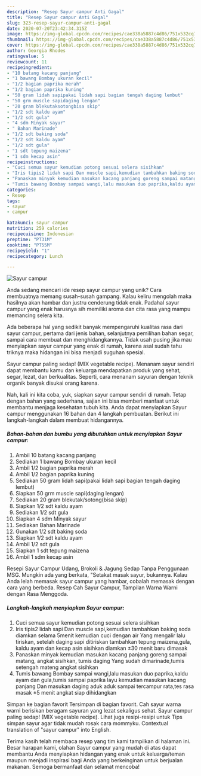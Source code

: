 ```yaml
---
description: "Resep Sayur campur Anti Gagal"
title: "Resep Sayur campur Anti Gagal"
slug: 323-resep-sayur-campur-anti-gagal
date: 2020-07-20T23:42:34.315Z
image: https://img-global.cpcdn.com/recipes/cae338a5887c4d86/751x532cq70/sayur-campur-foto-resep-utama.jpg
thumbnail: https://img-global.cpcdn.com/recipes/cae338a5887c4d86/751x532cq70/sayur-campur-foto-resep-utama.jpg
cover: https://img-global.cpcdn.com/recipes/cae338a5887c4d86/751x532cq70/sayur-campur-foto-resep-utama.jpg
author: Georgia Rhodes
ratingvalue: 5
reviewcount: 11
recipeingredient:
- "10 batang kacang panjang"
- "1 bawang Bombay ukuran kecil"
- "1/2 bagian paprika merah"
- "1/2 bagian paprika kuning"
- "50 gram lidah sapipakai lidah sapi bagian tengah daging lembut"
- "50 grm muscle sapidaging lengan"
- "20 gram blekutaksotongbisa skip"
- "1/2 sdt kaldu ayam"
- "1/2 sdt gula"
- "4 sdm Minyak sayur"
- " Bahan Marinade"
- "1/2 sdt baking soda"
- "1/2 sdt kaldu ayam"
- "1/2 sdt gula"
- "1 sdt tepung maizena"
- "1 sdm kecap asin"
recipeinstructions:
- "Cuci semua sayur kemudian potong sesuai selera sisihkan"
- "Iris tipis2 lidah sapi Dan muscle sapi,kemudian tambahkan baking soda diamkan selama 5menit kemudian cuci dengan air Yang mengalir lalu tiriskan, setelah daging sapi ditiriskan tambahkan tepung maizena,gula, kaldu ayam dan kecap asin sisihkan diamkan ±30 menit baru dimasak"
- "Panaskan minyak kemudian masukan kacang panjang goreng sampai matang, angkat sisihkan, tumis daging Yang sudah dimarinade,tumis setengah mateng angkat sisihkan"
- "Tumis bawang Bombay sampai wangi,lalu masukan duo paprika,kaldu ayam dan gula,tumis sampai paprika layu kemudian masukan kacang panjang Dan masukan daging aduk aduk sampai tercampur rata,tes rasa masak ±5 menit angkat siap dihidangkan"
categories:
- Resep
tags:
- sayur
- campur

katakunci: sayur campur 
nutrition: 259 calories
recipecuisine: Indonesian
preptime: "PT31M"
cooktime: "PT55M"
recipeyield: "1"
recipecategory: Lunch

---
```



![Sayur campur](https://img-global.cpcdn.com/recipes/cae338a5887c4d86/751x532cq70/sayur-campur-foto-resep-utama.jpg)

Anda sedang mencari ide resep sayur campur yang unik? Cara membuatnya memang susah-susah gampang. Kalau keliru mengolah maka hasilnya akan hambar dan justru cenderung tidak enak. Padahal sayur campur yang enak harusnya sih memiliki aroma dan cita rasa yang mampu memancing selera kita.

Ada beberapa hal yang sedikit banyak mempengaruhi kualitas rasa dari sayur campur, pertama dari jenis bahan, selanjutnya pemilihan bahan segar, sampai cara membuat dan menghidangkannya. Tidak usah pusing jika mau menyiapkan sayur campur yang enak di rumah, karena asal sudah tahu triknya maka hidangan ini bisa menjadi suguhan spesial.

Sayur campur paling sedap! (MIX vegetable recipe). Menanam sayur sendiri dapat membantu kamu dan keluarga mendapatkan produk yang sehat, segar, lezat, dan berkualitas. Seperti, cara menanam sayuran dengan teknik organik banyak disukai orang karena.


Nah, kali ini kita coba, yuk, siapkan sayur campur sendiri di rumah. Tetap dengan bahan yang sederhana, sajian ini bisa memberi manfaat untuk membantu menjaga kesehatan tubuh kita. Anda dapat menyiapkan Sayur campur menggunakan 16 bahan dan 4 langkah pembuatan. Berikut ini langkah-langkah dalam membuat hidangannya.

<!--inarticleads1-->

##### Bahan-bahan dan bumbu yang dibutuhkan untuk menyiapkan Sayur campur:

1. Ambil 10 batang kacang panjang
1. Sediakan 1 bawang Bombay ukuran kecil
1. Ambil 1/2 bagian paprika merah
1. Ambil 1/2 bagian paprika kuning
1. Sediakan 50 gram lidah sapi(pakai lidah sapi bagian tengah daging lembut)
1. Siapkan 50 grm muscle sapi(daging lengan)
1. Sediakan 20 gram blekutak/sotong(bisa skip)
1. Siapkan 1/2 sdt kaldu ayam
1. Sediakan 1/2 sdt gula
1. Siapkan 4 sdm Minyak sayur
1. Sediakan  Bahan Marinade
1. Gunakan 1/2 sdt baking soda
1. Siapkan 1/2 sdt kaldu ayam
1. Ambil 1/2 sdt gula
1. Siapkan 1 sdt tepung maizena
1. Ambil 1 sdm kecap asin


Resepi Sayur Campur Udang, Brokoli &amp; Jagung Sedap Tanpa Penggunaan MSG. Mungkin ada yang berkata, &#34;Setakat masak sayur, bukannya. Kalau Anda lelah memasak sayur campur yang hambar, cobalah memasak dengan cara yang berbeda. Resep Cah Sayur Campur, Tampilan Warna Warni dengan Rasa Menggoda. 

<!--inarticleads2-->

##### Langkah-langkah menyiapkan Sayur campur:

1. Cuci semua sayur kemudian potong sesuai selera sisihkan
1. Iris tipis2 lidah sapi Dan muscle sapi,kemudian tambahkan baking soda diamkan selama 5menit kemudian cuci dengan air Yang mengalir lalu tiriskan, setelah daging sapi ditiriskan tambahkan tepung maizena,gula, kaldu ayam dan kecap asin sisihkan diamkan ±30 menit baru dimasak
1. Panaskan minyak kemudian masukan kacang panjang goreng sampai matang, angkat sisihkan, tumis daging Yang sudah dimarinade,tumis setengah mateng angkat sisihkan
1. Tumis bawang Bombay sampai wangi,lalu masukan duo paprika,kaldu ayam dan gula,tumis sampai paprika layu kemudian masukan kacang panjang Dan masukan daging aduk aduk sampai tercampur rata,tes rasa masak ±5 menit angkat siap dihidangkan


Simpan ke bagian favorit Tersimpan di bagian favorit. Cah sayur warna warni berisikan beragam sayuran yang lezat sekaligus sehat. Sayur campur paling sedap! (MIX vegetable recipe). Lihat juga resipi-resipi untuk Tips simpan sayur agar tidak mudah rosak cara mommyku. Contextual translation of &#34;sayur campur&#34; into English. 

Terima kasih telah membaca resep yang tim kami tampilkan di halaman ini. Besar harapan kami, olahan Sayur campur yang mudah di atas dapat membantu Anda menyiapkan hidangan yang enak untuk keluarga/teman maupun menjadi inspirasi bagi Anda yang berkeinginan untuk berjualan makanan. Semoga bermanfaat dan selamat mencoba!

